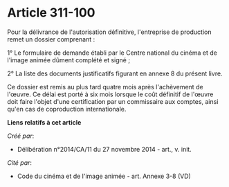 # Article 311-100

Pour la délivrance de l'autorisation définitive, l'entreprise de production remet un dossier comprenant : 

1° Le formulaire de demande établi par le Centre national du cinéma et de l'image animée dûment complété et signé ; 

2° La liste des documents justificatifs figurant en annexe 8 du présent livre. 

Ce dossier est remis au plus tard quatre mois après l'achèvement de l'œuvre. Ce délai est porté à six mois lorsque le coût
définitif de l'œuvre doit faire l'objet d'une certification par un commissaire aux comptes, ainsi qu'en cas de coproduction
internationale.

**Liens relatifs à cet article**

_Créé par_:

  - Délibération n°2014/CA/11 du 27 novembre 2014 - art., v. init.

_Cité par_:

  - Code du cinéma et de l'image animée - art. Annexe 3-8 (VD)
